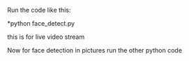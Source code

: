 Run the code like this:

*python face_detect.py 

this is for live video stream



Now for face detection in pictures run the other python code
